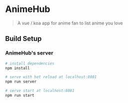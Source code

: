 # AnimeHub

> A vue / koa app for anime fan to list anime you love

## Build Setup

### AnimeHub's server

``` bash
# install dependencies
npm install

# serve with hot reload at localhost:8081
npm run server

# serve start at localhost:8081
npm run start

```

